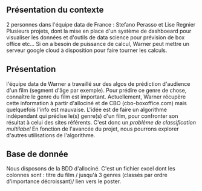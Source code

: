 ## Présentation du contexte
2 personnes dans l'équipe data de France : Stefano Perasso et Lise Regnier
Plusieurs projets, dont la mise en place d'un système de dashboeard pour visualiser les données et d'outils de data science pour prévision de box office etc...
Si on a besoin de puissance de calcul, Warner peut mettre un serveur google cloud à disposition pour faire tourner les calculs.

## Présentation
l'équipe data de Warner a travaillé sur des algos de prédiction d'audience d'un film (segment d'âge par exemple).
Pour prédire ce genre de chose, connaître le genre du film est important. Actuellement, Warner récupère cette information  à partir d'allociné et de CBO (cbo-boxoffice.com) mais quelquefois l'info est mauvaise.
L'idée est de faire un algorithme indépendant qui prédise le(s) genre(s) d'un film, pour confronter son résultat à celui des sites référents.
C'est donc un *problème de classification multilabel*
En fonction de l'avancée du projet, nous pourrons explorer d'autres utilisations de l'algorithme.

## Base de donnée
Nous disposons de la BDD d'allociné. C'est un fichier excel dont les colonnes sont : titre du film / jusqu'à 3 genres (classés par ordre d'importance décroissant)/ lien vers le poster.
